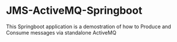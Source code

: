 # JMS-ActiveMQ-Springboot

This Springboot application is a demostration of how to Produce and Consume messages via standalone ActiveMQ
